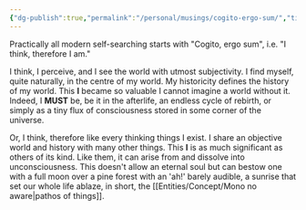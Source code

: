 ```yaml
---
{"dg-publish":true,"permalink":"/personal/musings/cogito-ergo-sum/","title":"Cogito, ergo sum"}
---
```


Practically all modern self-searching starts with "Cogito, ergo sum", i.e. "I think, therefore I am."

I think, I perceive, and I see the world with utmost subjectivity. I find myself, quite naturally, in the centre of my world. My historicity defines the history of my world. This **I** became so valuable I cannot imagine a world without it. Indeed, I **MUST** be, be it in the afterlife, an endless cycle of rebirth, or simply as a tiny flux of consciousness stored in some corner of the universe.

Or, I think, therefore like every thinking things I exist. I share an objective world and history with many other things. This **I** is as much significant as others of its kind. Like them, it can arise from and dissolve into unconsciousness. This doesn't allow an eternal soul but can bestow one with a full moon over a pine forest with an 'ah!' barely audible, a sunrise that set our whole life ablaze, in short, the [[Entities/Concept/Mono no aware\|pathos of things]].